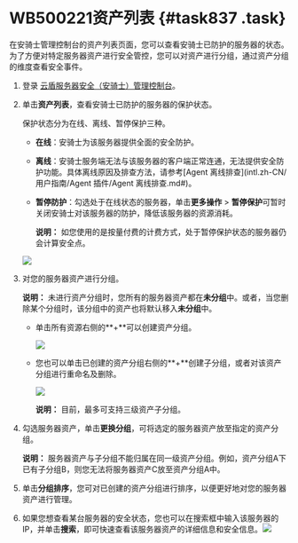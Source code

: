 # WB500221资产列表 {#task837 .task}

在安骑士管理控制台的资产列表页面，您可以查看安骑士已防护的服务器的状态。为了方便对特定服务器资产进行安全管控，您可以对资产进行分组，通过资产分组的维度查看安全事件。

1.  登录 [云盾服务器安全（安骑士）管理控制台](https://yundun.console.aliyun.com/?p=aqs#/)。 
2.  单击**资产列表**，查看安骑士已防护的服务器的保护状态。 

    保护状态分为在线、离线、暂停保护三种。

    -   **在线**：安骑士为该服务器提供全面的安全防护。
    -   **离线**：安骑士服务端无法与该服务器的客户端正常连通，无法提供安全防护功能。具体离线原因及排查方法，请参考[Agent 离线排查](intl.zh-CN/用户指南/Agent 插件/Agent 离线排查.md#)。
    -   **暂停防护**：勾选处于在线状态的服务器，单击**更多操作** \> **暂停保护**可暂时关闭安骑士对该服务器的防护，降低该服务器的资源消耗。

        **说明：** 如您使用的是按量付费的计费方式，处于暂停保护状态的服务器仍会计算安全点。

    ![](http://static-aliyun-doc.oss-cn-hangzhou.aliyuncs.com/assets/img/81991/155108523135639_zh-CN.png)

3.  对您的服务器资产进行分组。 

    **说明：** 未进行资产分组时，您所有的服务器资产都在**未分组**中。或者，当您删除某个分组时，该分组中的资产也将默认移入**未分组**中。

    -   单击所有资源右侧的**+**可以创建资产分组。

        ![](http://static-aliyun-doc.oss-cn-hangzhou.aliyuncs.com/assets/img/81991/155108523135640_zh-CN.png)

    -   您也可以单击已创建的资产分组右侧的**+**创建子分组，或者对该资产分组进行重命名及删除。

        ![](http://static-aliyun-doc.oss-cn-hangzhou.aliyuncs.com/assets/img/81991/155108523135641_zh-CN.png)

        **说明：** 目前，最多可支持三级资产子分组。

4.  勾选服务器资产，单击**更换分组**，可将选定的服务器资产放至指定的资产分组。 

    **说明：** 服务器资产与子分组不能归属在同一级资产分组。例如，资产分组A下已有子分组B，则您无法将服务器资产C放至资产分组A中。

5.  单击**分组排序**，您可对已创建的资产分组进行排序，以便更好地对您的服务器资产进行管理。 
6.  如果您想查看某台服务器的安全状态，您也可以在搜索框中输入该服务器的 IP，并单击**搜索**，即可快速查看该服务器资产的详细信息和安全信息。![](http://static-aliyun-doc.oss-cn-hangzhou.aliyuncs.com/assets/img/81991/155108523235642_zh-CN.png)

 

